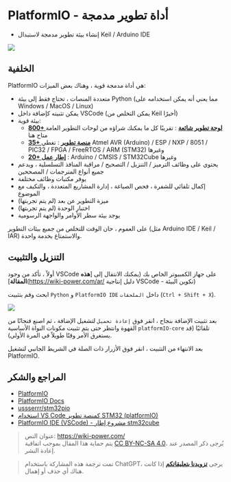 # PlatformIO - أداة تطوير مدمجة

- إنشاء بيئة تطوير مدمجة لاستبدال Keil / Arduino IDE

![](https://wiki-media-1253965369.cos.ap-guangzhou.myqcloud.com/img/20200531112801.png)

## الخلفية

PlatformIO هي أداة مدمجة قوية ، وهناك بعض الميزات:

- متعددة المنصات ، تحتاج فقط إلى بيئة Python (مما يعني أنه يمكن استخدامه على Windows / MacOS / Linux)
- يمكن تثبيته كإضافة داخل VSCode (يمكن التخلص من Keil أخيرًا)
- بيئة قوية:
  - [**800+ لوحة تطوير شائعة**](https://docs.platformio.org/en/latest/boards/index.html#boards) : تقريبًا كل ما يمكنك شراؤه من لوحات التطوير العامة متاح هنا
  - [**35+ منصة تطوير**](https://docs.platformio.org/en/latest/platforms/index.html#platforms) : تغطي Atmel AVR (Arduino) / ESP / NXP / 8051 / PIC32 / FPGA / FreeRTOS / ARM (STM32) وغيرها
  - [**20+ إطار عمل**](https://docs.platformio.org/en/latest/frameworks/index.html#frameworks) : Arduino / CMSIS / STM32Cube وغيرها
- يحتوي على وظائف الترميز / التنزيل / التصحيح / مراقبة المنافذ التسلسلية ، ويدعم جميع أنواع المترجمات / المصححين
- يوفر مكتبات وظائف مختلفة
- إكمال تلقائي للشفرة ، فحص الصياغة ، إدارة المشاريع المتعددة ، والتكيف مع الموضوع
- ميزة التطوير عن بعد (لم يتم تجربتها)
- اختبار الوحدة (لم يتم تجربتها)
- يوجد بيئة سطر الأوامر والواجهة الرسومية

على العموم ، حان الوقت للتخلص من جميع بيئات التطوير (مثل Arduino IDE / Keil / IAR) والاستمتاع بخدمة واحدة.

## التنزيل والتثبيت

أولاً ، تأكد من وجود VSCode على جهاز الكمبيوتر الخاص بك (يمكنك الانتقال إلى [**هذه المقالة**](https://wiki-power.com/ar/ دليل إنتاجية VSCode - تكوين البيئة)

ابحث وقم بتثبيت `Python` و `PlatformIO IDE` داخل `الملحقات` (`Ctrl + Shift + X`).

![](https://wiki-media-1253965369.cos.ap-guangzhou.myqcloud.com/img/20200531113916.png)

بعد تثبيت الإضافة بنجاح ، انقر فوق `إعادة تحميل` لتشغيل الإضافة ، ثم اصنع فنجانًا من القهوة وانتظر حتى يتم تثبيت مكونات النواة الأساسية `platformIO-core` تلقائيًا (قد يستغرق الأمر وقتًا طويلاً في المرة الأولى).

بعد الانتهاء من التثبيت ، انقر فوق الأزرار ذات الصلة في الشريط الجانبي لتشغيل PlatformIO.

## المراجع والشكر

- [PlatformIO](https://platformio.org/)
- [PlatformIO Docs](https://docs.platformio.org/en/latest/index.html)
- [ussserrr/stm32pio](https://github.com/ussserrr/stm32pio#requirements)
- [استخدام VS Code كمنصة تطوير STM32 (platformIO)](https://www.jianshu.com/p/49cfa03d6164)
- [PlatformIO IDE (VSCode) - مشروع إطار stm32cube](https://www.smslit.top/2019/08/24/platformio-stm32-cubemx/)

> عنوان النص: <https://wiki-power.com/>  
> يتم حماية هذا المقال بموجب اتفاقية [CC BY-NC-SA 4.0](https://creativecommons.org/licenses/by/4.0/deed.zh)، يُرجى ذكر المصدر عند إعادة النشر.

> تمت ترجمة هذه المشاركة باستخدام ChatGPT، يرجى [**تزويدنا بتعليقاتكم**](https://github.com/linyuxuanlin/Wiki_MkDocs/issues/new) إذا كانت هناك أي حذف أو إهمال.
